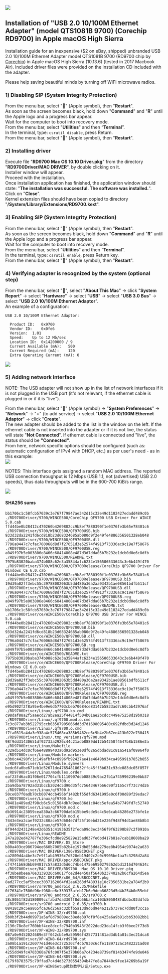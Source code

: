 ![](images/usb-2-10-100m-ethernet-adapter-9700.jpg)

## Installation of "USB 2.0 10/100M Ethernet Adapter" (model QTS1081B 9700) (Corechip RD9700) in Apple macOS High Sierra

Installation guide for an inexpensive ($2 on eBay, shipped) unbranded USB 2.0 10/100M Ethernet Adapter model QTS1081B 9700 (RD9700 chip by [Corechip](http://www.corechip-sz.com/)) in Apple macOS High Sierra (10.13.6) (tested in 2017 Macbook Air). Included driver files were provided on the installation CD included with the adapter.

Please help saving beautiful minds by turning off WiFi microwave radios.

### 1) Disabling SIP (System Integrity Protection)

From the menu bar, select "****" (Apple symbol), then "**Restart**". <br>
As soon as the screen becomes black, hold down "**Command**" and "**R**" until the Apple logo and a progress bar appear. <br>
Wait for the computer to boot into recovery mode. <br>
From the menu bar, select "**Utilities**" and then “**Terminal**”. <br>
In the terminal, type: ```csrutil disable```, press Return. <br>
From the menu bar, select "****" (Apple symbol), then "**Restart**". <br>

### 2) Installing driver

Execute file "**RD9700  Mac OS 10.10 Driver.pkg**" from the directory "**RD9700Driver/MAC DRIVER**", by double clicking on it. <br>
Installer window will appear. <br>
Proceed with the installation. <br>
Once installation application has finished, the application window should state: "**The installation was successful. The software was installed.**". <br>
Click on "**Close**". <br>
Kernel extension files should have been copied to directory "**/System/Library/Extensions/RD9700.kext**". <br>

### 3) Enabling SIP (System Integrity Protection)

From the menu bar, select "****" (Apple symbol), then "**Restart**". <br>
As soon as the screen becomes black, hold down "**Command**" and "**R**" until the Apple logo and a progress bar appear. <br>
Wait for the computer to boot into recovery mode. <br>
From the menu bar, select "**Utilities**" and then “**Terminal**”. <br>
In the terminal, type: ```csrutil enable```, press Return key. <br>
From the menu bar, select "****" (Apple symbol), then "**Restart**". <br>

### 4) Verifying adapter is recognized by the system (optional step)

From the menu bar, select "****", select "**About This Mac**" -> click "**System Report**" -> select "**Hardware**" -> select "**USB**" -> select "**USB 3.0 Bus**" -> select "**USB 2.0 10/100M Ethernet Adaptor**". <br>
An example of a configuration:

    USB 2.0 10/100M Ethernet Adaptor:
    
      Product ID:	0x9700
      Vendor ID:	0x0fe6
      Version:	1.01
      Speed:	Up to 12 Mb/sec
      Location ID:	0x14200000 / 9
      Current Available (mA):	500
      Current Required (mA):	120
      Extra Operating Current (mA):	0

![](images/01.png)

### 5) Adding network interface

NOTE: The USB adapter will not show up in the list of network interfaces if it is not plugged in the USB port (it's not relevant, if the ethernet cable is plugged in or if it is "live").<br>

From the menu bar, select "****" (Apple symbol) -> "**System Preferences**" -> "**Network**" -> "**+**" (to add service) -> select "**USB 2.0 10/100M Ethernet Adaptor**" -> click "**Create**". <br>
The new adapter should be added to the list in the window on the left. If the ethernet cable is not inserted into the adapter or if it is not live, the status will state "**Not Connected**". If ethernet cable is connected and "live", the status should be **"Connected"**. <br>
From here, network specific options should be configured (such as: automatic configuration of IPv4 with DHCP, etc.) as per user's need - as in this example: <br>
![](images/02.png)

NOTES: This interface gets assigned a random MAC address. The reported USB connection throughput is 12 Mbps (USB 1.1, not (advertised) USB 2.0 speeds), thus data throughputs will be in the 600-700 KiB/s range.<br>

![](images/03.png)

#### SHA256 sums

```
bb1706c1c58fcb57039c3e767f79847ae342d15c32e49d1102427edadd489c0b  ./RD9700Driver/9700/WINCE500/CoreChip QF9700 USB Driver For WINCE 5.0.cab
ffd44be0b28412c470260b4269802cc9b8ef7880390f1e0376fe3b65e78401c6  ./RD9700Driver/9700/WINCE500/QF9700USB.bib
933d32da2241fd6cd818b23d68324685ab080d9f2e49fe4886356501328eb048  ./RD9700Driver/9700/WINCE500/QF9700USB.dll
7796a0447c7cfac760068d8d7f27651d3e52574f4913f73336ac9c19e7f58676  ./RD9700Driver/9700/WINCE500/QF9700USB.reg
a049f97b5e003806e8466c68414808e487d3d7dda05b7b232e1dcb0d0e6c8dfb  ./RD9700Driver/9700/WINCE500/README.txt
7975b83020baba374b088c62e3a35844afc6234e156506533643c3e6b449f470  ./RD9700Driver/9700/WINCE600/QF9700Release/CoreChip QF9700 Driver For Windows CE 6.0.cab
ffd44be0b28412c470260b4269802cc9b8ef7880390f1e0376fe3b65e78401c6  ./RD9700Driver/9700/WINCE600/QF9700Release/QF9700USB.bib
19d39a02ff3ebc55c39788002063b5dd480a36a2aa9342b1ae08561bdfb511cf  ./RD9700Driver/9700/WINCE600/QF9700Release/QF9700USB.dll
7796a0447c7cfac760068d8d7f27651d3e52574f4913f73336ac9c19e7f58676  ./RD9700Driver/9700/WINCE600/QF9700Release/QF9700USB.reg
a049f97b5e003806e8466c68414808e487d3d7dda05b7b232e1dcb0d0e6c8dfb  ./RD9700Driver/9700/WINCE600/QF9700Release/README.txt
bb1706c1c58fcb57039c3e767f79847ae342d15c32e49d1102427edadd489c0b  ./RD9700Driver/ce/WINCE500/CoreChip QF9700 USB Driver For WINCE 5.0.cab
ffd44be0b28412c470260b4269802cc9b8ef7880390f1e0376fe3b65e78401c6  ./RD9700Driver/ce/WINCE500/QF9700USB.bib
933d32da2241fd6cd818b23d68324685ab080d9f2e49fe4886356501328eb048  ./RD9700Driver/ce/WINCE500/QF9700USB.dll
7796a0447c7cfac760068d8d7f27651d3e52574f4913f73336ac9c19e7f58676  ./RD9700Driver/ce/WINCE500/QF9700USB.reg
a049f97b5e003806e8466c68414808e487d3d7dda05b7b232e1dcb0d0e6c8dfb  ./RD9700Driver/ce/WINCE500/README.txt
7975b83020baba374b088c62e3a35844afc6234e156506533643c3e6b449f470  ./RD9700Driver/ce/WINCE600/QF9700Release/CoreChip QF9700 Driver For Windows CE 6.0.cab
ffd44be0b28412c470260b4269802cc9b8ef7880390f1e0376fe3b65e78401c6  ./RD9700Driver/ce/WINCE600/QF9700Release/QF9700USB.bib
19d39a02ff3ebc55c39788002063b5dd480a36a2aa9342b1ae08561bdfb511cf  ./RD9700Driver/ce/WINCE600/QF9700Release/QF9700USB.dll
7796a0447c7cfac760068d8d7f27651d3e52574f4913f73336ac9c19e7f58676  ./RD9700Driver/ce/WINCE600/QF9700Release/QF9700USB.reg
a049f97b5e003806e8466c68414808e487d3d7dda05b7b232e1dcb0d0e6c8dfb  ./RD9700Driver/ce/WINCE600/QF9700Release/README.txt
e95d902f2f8a95e4be9e6d57703cbeb70684ce83142b5833ad7c60cbb42976af  ./RD9700Driver/Linux/.qf9700.ko.cmd
c98daf88a2f5aaecd27ab2ea25f44814f504b01ae2bcdcc449e75258d19b0318  ./RD9700Driver/Linux/.qf9700.mod.o.cmd
7c3c877ab3b522795ccb63507905066dd3d7d1698095480c692fdbd3d24d1246  ./RD9700Driver/Linux/.qf9700.o.cmd
f7fa0319a4da3e938a4c575468ca385b9462ce6c9b4e2b67ee413b022e730415  ./RD9700Driver/Linux/.tmp_versions/qf9700.mod
98f9dd31430651df92733a2926c44c21adb8889dd12b54258f4647b8b1586e2a  ./RD9700Driver/Linux/Makefile
4329d514dc0cf66e48899403a6d92d953e0df6265dbdad81c81a541af09964f0  ./RD9700Driver/Linux/Module.markers
e3b0c44298fc1c149afbf4c8996fb92427ae41e4649b934ca495991b7852b855  ./RD9700Driver/Linux/Module.symvers
bedc6fa0be671eb1d52671de47654818632ffc45ff3b631c93de083dc05f857f  ./RD9700Driver/Linux/modules.order
eaf23fd6ac01f06e017704cfb1110907ddb08839c9ac2fb1a745996239e0bb37  ./RD9700Driver/Linux/qf9700.c
35a9dba78792ad31bccb2024c5d90d35fc75643467b66c90f2165c7f73c74d26  ./RD9700Driver/Linux/qf9700.h
50ce037f0adb70cb6074dcb456bf1482bf55dfd6341995e0c6f00d89f29edac7  ./RD9700Driver/Linux/qf9700.ko
38481e489ed2f98cb6c5c01584db7d9ee836d1c84dc5efea54b7749fd7c52749  ./RD9700Driver/Linux/qf9700.mod.c
db36914c23059cea830a3c66790da6b15bbe9cde5c4c5e6cab46286e273bfe1e  ./RD9700Driver/Linux/qf9700.mod.o
7443e3ea2caef9232c80ace57d684e7df25f10ebd21e226f948f94d1ae88b8b3  ./RD9700Driver/Linux/qf9700.o
8f944d2431248e42d6351c4193635f2feda09d3ec3456f9f63290b87c2f0910a  ./RD9700Driver/Linux/README
247a282ed42787fe306cfcd8e925829e15ad037fe6bd417b81e7cab18608ba29  ./RD9700Driver/MAC DRIVER/.DS_Store
b80a403ce986794ee660b7005b82b4e197db855dda279ee8b4954c9074e2a633  ./RD9700Driver/MAC DRIVER/i386/USBCDCNET.pkg
ca2809d4a4be3c7e9f1ab49936c7d520eb19402c2c0c9905be1aa7c3298d2a84  ./RD9700Driver/MAC DRIVER/ppc/USBCDCNET.pkg
cf4741b68d6b694817c57a833d5d6c74be1475e6950279362dbd1216d704634c  ./RD9700Driver/MAC DRIVER/RD9700  Mac OS 10.10 Driver.pkg
4f38be8beea70e3139326c60617fce2d4e450af5640b237402a2b6cfa264d5ea  ./RD9700Driver/MAC DRIVER/x86_64/USBCDCNET.pkg
8ad277cc5af5bcec3037162064fd2aa6263df48931e10c7350531be2a784f2b9  ./RD9700Driver/sr9700_android_2.6.35/Makefile
0f76341e7506d96ef988ce6c339375afeb17b6e9deb86823d5d4b254b0d55ebf  ./RD9700Driver/sr9700_android_2.6.35/sr9700.c
38c8051f82d180009ccfabd7da330ff8db56ba4ca103b805048fdbdbc02ddfdb  ./RD9700Driver/sr9700_android_2.6.35/sr9700.h
08418c29c5ea865fca36d256ac32bfb5a13d9d6d9e46212b737ec7dd80f3cc16  ./RD9700Driver/XP-WIN8-32/rd9700.cat
5b0b3f2b44d09971a5af8d79809ec38ede397df8f8e425a6a9b91cbb53082bb1  ./RD9700Driver/XP-WIN8-32/RD9700.inf
2136c78e8ef760bbf4ce8dccfc7940b3943f2022ded23da14fcb3f0bee2f73d8  ./RD9700Driver/XP-WIN8-32/RD9700.sys
087a0e9452024689e3ff042cb4e9a59596f4257731481ad3db1a01c3ec21dca8  ./RD9700Driver/XP-WIN8-64/rd9700.cat
3a08b1a191c26077e1d46e3c372530cf4cb7830c6cfe1189712ac3482221ad08  ./RD9700Driver/XP-WIN8-64/RD9700.inf
4255dd49fc4703360a76fc007f5e370b66a7c4234e8739ef814b3474fe9de046  ./RD9700Driver/XP-WIN8-64/RD9700.sys
6179f8783575c79ffad7c4d4d32730554394b47fe8a70440c9fee14269b6a19f  ./RD9700Driver/XP-WIN8Setup微软数字认证/Setup.exe
```

